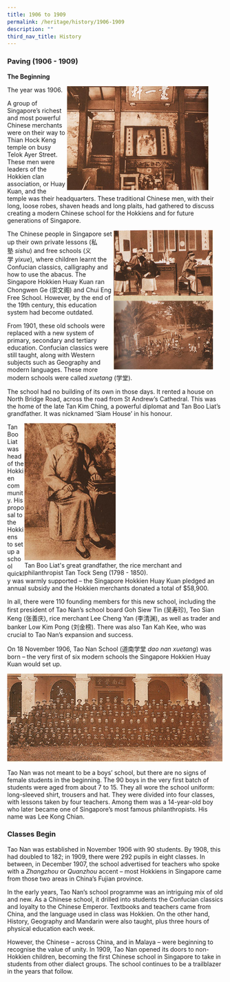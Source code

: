 ```yaml
---
title: 1906 to 1909
permalink: /heritage/history/1906-1909
description: ""
third_nav_title: History
---
```

### Paving (1906 - 1909)

**The Beginning**

<div>  
<div style="float: right">  
<img src="/images/1906_slide1.jpg" 
     style="width:90%">
</div>  
<div></div>  
</div>

The year was 1906.

A group of Singapore’s richest and most powerful Chinese merchants were on their way to Thian Hock Keng temple on busy Telok Ayer Street. These men were leaders of the Hokkien clan association, or Huay Kuan, and the temple was their headquarters. These traditional Chinese men, with their long, loose robes, shaven heads and long plaits, had gathered to discuss creating a modern Chinese school for the Hokkiens and for future generations of Singapore.

<div>  
<div style="float: right">  
<img src="/images/1906_slide2.jpg" 
     style="width:90%">
</div>  
<div></div>  
</div>

The Chinese people in Singapore set up their own private lessons (私塾 _sishu_) and free schools (义学 _yixue_), where children learnt the Confucian classics, calligraphy and how to use the abacus. The Singapore Hokkien Huay Kuan ran Chongwen Ge (崇文阁) and Chui Eng Free School. However, by the end of the 19th century, this education system had become outdated.

From 1901, these old schools were replaced with a new system of primary, secondary and tertiary education. Confucian classics were still taught, along with Western subjects such as Geography and modern languages. These more modern schools were called _xuetang_ (学堂).

The school had no building of its own in those days. It rented a house on North Bridge Road, across the road from St Andrew’s Cathedral. This was the home of the late Tan Kim Ching, a powerful diplomat and Tan Boo Liat’s grandfather. It was nicknamed ‘Siam House’ in his honour.

<figure>
<div style="float: right">  
<img src="/images/1906_slide3.jpg" 
     style="width:50%">
<figcaption> Tan Boo Liat's great grandfather, the rice merchant and philanthropist  
Tan Tock Seng (1798 - 1850). </figcaption>
</figure>

Tan Boo Liat was head of the Hokkien community. His proposal to the Hokkiens to set up a school quickly was warmly supported – the Singapore Hokkien Huay Kuan pledged an annual subsidy and the Hokkien merchants donated a total of $58,900.

In all, there were 110 founding members for this new school, including the first president of Tao Nan’s school board Goh Siew Tin (吴寿珍), Teo Sian Keng (张善庆), rice merchant Lee Cheng Yan (李清渊), as well as trader and banker Low Kim Pong (刘金榜). There was also Tan Kah Kee, who was crucial to Tao Nan’s expansion and success.

On 18 November 1906, Tao Nan School (道南学堂 _dao nan xuetang_) was born – the very first of six modern schools the Singapore Hokkien Huay Kuan would set up.
	
![](/images/1906_slide4.jpg)
	
Tao Nan was not meant to be a boys’ school, but there are no signs of female students in the beginning. The 90 boys in the very first batch of students were aged from about 7 to 15. They all wore the school uniform: long-sleeved shirt, trousers and hat. They were divided into four classes, with lessons taken by four teachers. Among them was a 14-year-old boy who later became one of Singapore’s most famous philanthropists. His name was Lee Kong Chian.

### Classes Begin
	
Tao Nan was established in November 1906 with 90 students. By 1908, this had doubled to 182; in 1909, there were 292 pupils in eight classes. In between, in December 1907, the school advertised for teachers who spoke with a _Zhangzhou_ or _Quanzhou_ accent – most Hokkiens in Singapore came from those two areas in China’s Fujian province.  
  
In the early years, Tao Nan’s school programme was an intriguing mix of old and new. As a Chinese school, it drilled into students the Confucian classics and loyalty to the Chinese Emperor. Textbooks and teachers came from China, and the language used in class was Hokkien. On the other hand, History, Geography and Mandarin were also taught, plus three hours of physical education each week.  
  
However, the Chinese – across China, and in Malaya – were beginning to recognise the value of unity. In 1909, Tao Nan opened its doors to non-Hokkien children, becoming the first Chinese school in Singapore to take in students from other dialect groups. The school continues to be a trailblazer in the years that follow.